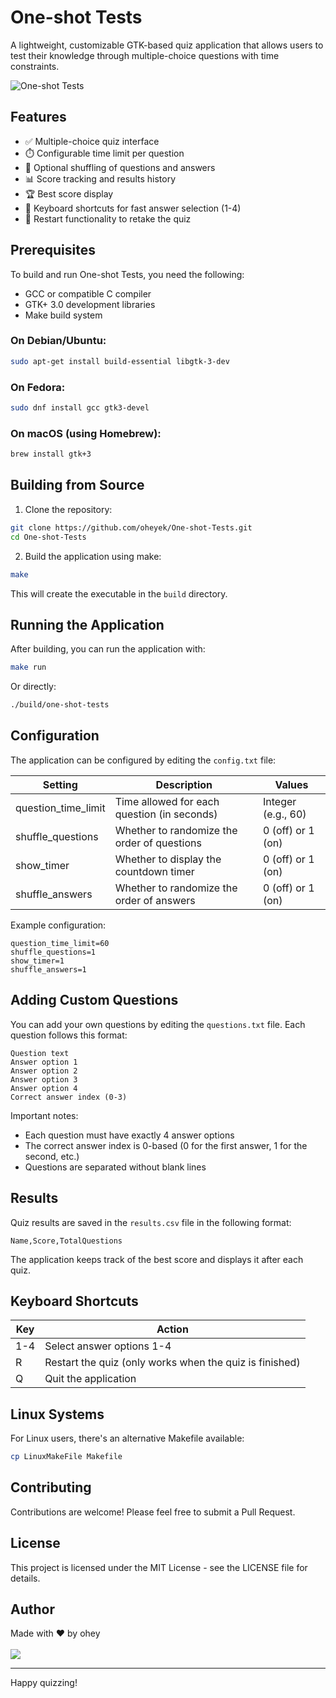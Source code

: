 # One-shot Tests

A lightweight, customizable GTK-based quiz application that allows users to test their knowledge through multiple-choice questions with time constraints.

![One-shot Tests](https://cdn-icons-png.flaticon.com/256/1581/1581884.png)

## Features

- ✅ Multiple-choice quiz interface
- ⏱️ Configurable time limit per question
- 🔀 Optional shuffling of questions and answers
- 📊 Score tracking and results history
- 🏆 Best score display
- 🔑 Keyboard shortcuts for fast answer selection (1-4)
- 🔄 Restart functionality to retake the quiz

## Prerequisites

To build and run One-shot Tests, you need the following:

- GCC or compatible C compiler
- GTK+ 3.0 development libraries
- Make build system

### On Debian/Ubuntu:

```bash
sudo apt-get install build-essential libgtk-3-dev
```

### On Fedora:

```bash
sudo dnf install gcc gtk3-devel
```

### On macOS (using Homebrew):

```bash
brew install gtk+3
```

## Building from Source

1. Clone the repository:

```bash
git clone https://github.com/oheyek/One-shot-Tests.git
cd One-shot-Tests
```

2. Build the application using make:

```bash
make
```

This will create the executable in the `build` directory.

## Running the Application

After building, you can run the application with:

```bash
make run
```

Or directly:

```bash
./build/one-shot-tests
```

## Configuration

The application can be configured by editing the `config.txt` file:

| Setting | Description | Values |
|---------|-------------|--------|
| question_time_limit | Time allowed for each question (in seconds) | Integer (e.g., 60) |
| shuffle_questions | Whether to randomize the order of questions | 0 (off) or 1 (on) |
| show_timer | Whether to display the countdown timer | 0 (off) or 1 (on) |
| shuffle_answers | Whether to randomize the order of answers | 0 (off) or 1 (on) |

Example configuration:
```
question_time_limit=60
shuffle_questions=1
show_timer=1
shuffle_answers=1
```

## Adding Custom Questions

You can add your own questions by editing the `questions.txt` file. Each question follows this format:

```
Question text
Answer option 1
Answer option 2
Answer option 3
Answer option 4
Correct answer index (0-3)
```

Important notes:
- Each question must have exactly 4 answer options
- The correct answer index is 0-based (0 for the first answer, 1 for the second, etc.)
- Questions are separated without blank lines

## Results

Quiz results are saved in the `results.csv` file in the following format:
```
Name,Score,TotalQuestions
```

The application keeps track of the best score and displays it after each quiz.

## Keyboard Shortcuts

| Key | Action |
|-----|--------|
| 1-4 | Select answer options 1-4 |
| R | Restart the quiz (only works when the quiz is finished) |
| Q | Quit the application |

## Linux Systems

For Linux users, there's an alternative Makefile available:
```bash
cp LinuxMakeFile Makefile
```

## Contributing

Contributions are welcome! Please feel free to submit a Pull Request.

## License

This project is licensed under the MIT License - see the LICENSE file for details.

## Author

Made with ❤️ by ohey<br><br>
<a href="https://www.buymeacoffee.com/ohey"><img src="https://img.buymeacoffee.com/button-api/?text=Buy me a coffee&emoji=&slug=ohey&button_colour=BD5FFF&font_colour=ffffff&font_family=Lato&outline_colour=000000&coffee_colour=FFDD00" /></a>

---

Happy quizzing!
